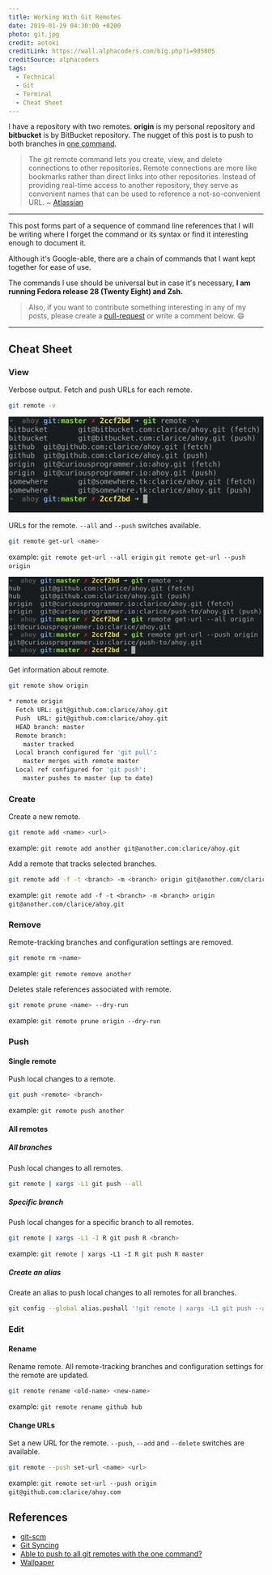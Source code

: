 ```yaml
---
title: Working With Git Remotes
date: 2019-01-29 04:30:00 +0200
photo: git.jpg
credit: aotoki
creditLink: https://wall.alphacoders.com/big.php?i=985805
creditSource: alphacoders
tags:
  - Technical
  - Git
  - Terminal
  - Cheat Sheet
---
```


I have a repository with two remotes. **origin** is my personal repository
and **bitbucket** is by BitBucket repository. The nugget of this post is
to push to both branches in [one command](#all-remotes).

> The git remote command lets you create, view, and delete connections to other
> repositories. Remote connections are more like bookmarks rather than direct
> links into other repositories. Instead of providing real-time access to
> another repository, they serve as convenient names that can be used to
> reference a not-so-convenient URL. ~
> [Atlassian](https://www.atlassian.com/git/tutorials/syncing)

---

This post forms part of a sequence of command line references that I
will be writing where I forget the command or its syntax or find it
interesting enough to document it.

Although it's Google-able, there are a chain of
commands that I want kept together for ease of use.

The commands I use should be universal but in case it's necessary, **I am
running Fedora release 28 (Twenty Eight) and Zsh.**

> Also, if you want to contribute something interesting in any of
> my posts, please create a
> [pull-request](https://github.com/cbillowes/curious-programmer-helium)
> or write a comment below. :smile:

---

## Cheat Sheet

### View

Verbose output. Fetch and push URLs for each remote.

```bash
git remote -v
```

![Git remotes](remotes.png)

URLs for the remote. `--all` and `--push` switches available.

```bash
git remote get-url <name>
```

example:
`git remote get-url --all origin`
`git remote get-url --push origin`

![Git get-url](get-url.png)

Get information about remote.

```bash
git remote show origin
```

```bash
* remote origin
  Fetch URL: git@github.com:clarice/ahoy.git
  Push  URL: git@github.com:clarice/ahoy.git
  HEAD branch: master
  Remote branch:
    master tracked
  Local branch configured for 'git pull':
    master merges with remote master
  Local ref configured for 'git push':
    master pushes to master (up to date)
```

### Create

Create a new remote.

```bash
git remote add <name> <url>
```

example: `git remote add another git@another.com:clarice/ahoy.git`

Add a remote that tracks selected branches.

```bash
git remote add -f -t <branch> -m <branch> origin git@another.com/clarice/ahoy.git
```

example: `git remote add -f -t <branch> -m <branch> origin git@another.com/clarice/ahoy.git`

### Remove

Remote-tracking branches and configuration settings are removed.

```bash
git remote rm <name>
```

example: `git remote remove another`

Deletes stale references associated with remote.

```bash
git remote prune <name> --dry-run
```

example: `git remote prune origin --dry-run`

### Push

#### Single remote

Push local changes to a remote.

```bash
git push <remote> <branch>
```

example: `git remote push another`

#### All remotes

##### All branches

Push local changes to all remotes.

```bash
git remote | xargs -L1 git push --all
```

##### Specific branch

Push local changes for a specific branch to all remotes.

```bash
git remote | xargs -L1 -I R git push R <branch>
```

example: `git remote | xargs -L1 -I R git push R master`

##### Create an alias

Create an alias to push local changes to all remotes for all branches.

```bash
git config --global alias.pushall '!git remote | xargs -L1 git push --all'
```

### Edit

#### Rename

Rename remote. All remote-tracking branches and configuration settings for the remote
are updated.

```bash
git remote rename <old-name> <new-name>
```

example: `git remote rename github hub`

#### Change URLs

Set a new URL for the remote. `--push`, `--add` and `--delete` switches
are available.

```bash
git remote --push set-url <name> <url>
```

example:
`git remote set-url --push origin git@github.com:clarice/ahoy.com`

## References

- [git-scm](https://git-scm.com/docs/git-remote)
- [Git Syncing](https://www.atlassian.com/git/tutorials/syncing)
- [Able to push to all git remotes with the one command?](https://stackoverflow.com/questions/5785549/able-to-push-to-all-git-remotes-with-the-one-command)
- [Wallpaper](https://wall.alphacoders.com/big.php?i=430944)
